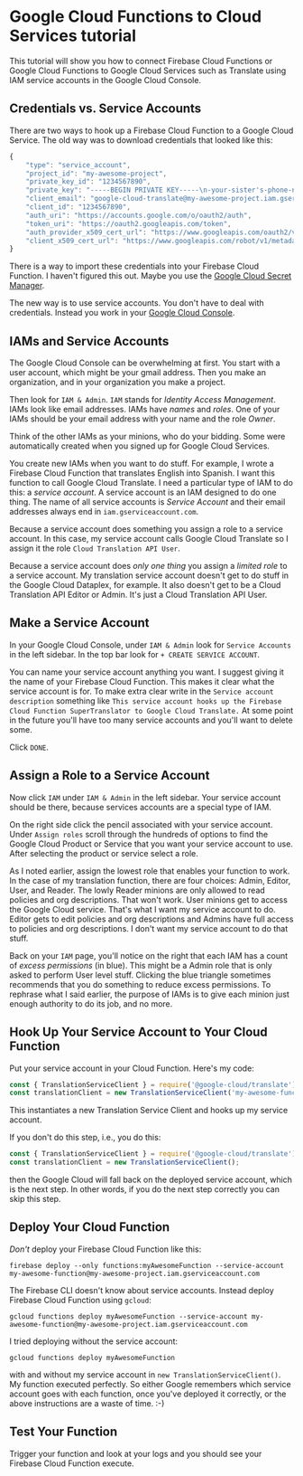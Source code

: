 # Google Cloud Functions to Cloud Services tutorial
This tutorial will show you how to connect Firebase Cloud Functions or Google Cloud Functions to Google Cloud Services such as Translate using IAM service accounts in the Google Cloud Console.

Credentials vs. Service Accounts
-------------------------------

There are two ways to hook up a Firebase Cloud Function to a Google Cloud Service. The old way was to download credentials that looked like this:

```js
{
    "type": "service_account",
    "project_id": "my-awesome-project",
    "private_key_id": "1234567890",
    "private_key": "-----BEGIN PRIVATE KEY-----\n-your-sister's-phone-number=\n-----END PRIVATE KEY-----\n",
    "client_email": "google-cloud-translate@my-awesome-project.iam.gserviceaccount.com",
    "client_id": "1234567890",
    "auth_uri": "https://accounts.google.com/o/oauth2/auth",
    "token_uri": "https://oauth2.googleapis.com/token",
    "auth_provider_x509_cert_url": "https://www.googleapis.com/oauth2/v1/certs",
    "client_x509_cert_url": "https://www.googleapis.com/robot/v1/metadata/x509/google-cloud-translate%40my-awesome-project.iam.gserviceaccount.com"
}
```

There is a way to import these credentials into your Firebase Cloud Function. I haven't figured this out. Maybe you use the [Google Cloud Secret Manager](https://cloud.google.com/secret-manager).

The new way is to use service accounts. You don't have to deal with credentials. Instead you work in your [Google Cloud Console](https://console.cloud.google.com/).

IAMs and Service Accounts
-------------------------

The Google Cloud Console can be overwhelming at first. You start with a user account, which might be your gmail address. Then you make an organization, and in your organization you make a project.

Then look for `IAM & Admin`. `IAM` stands for *Identity Access Management*. IAMs look like email addresses. IAMs have *names* and *roles*. One of your IAMs should be your email address with your name and the role *Owner*.

Think of the other IAMs as your minions, who do your bidding. Some were automatically created when you signed up for Google Cloud Services.

You create new IAMs when you want to do stuff. For example, I wrote a Firebase Cloud Function that translates English into Spanish. I want this function to call Google Cloud Translate. I need a particular type of IAM to do this: a *service account*. A service account is an IAM designed to do one thing. The name of all service accounts is *Service Account* and their email addresses always end in `iam.gserviceaccount.com`.

Because a service account does something you assign a role to a service account. In this case, my service account calls Google Cloud Translate so I assign it the role `Cloud Translation API User`.

Because a service account does *only one thing* you assign a *limited role* to a service account. My translation service account doesn't get to do stuff in the Google Cloud Dataplex, for example. It also doesn't get to be a Cloud Translation API Editor or Admin. It's just a Cloud Translation API User.

Make a Service Account
----------------------

In your Google Cloud Console, under `IAM & Admin` look for `Service Accounts` in the left sidebar. In the top bar look for `+ CREATE SERVICE ACCOUNT`. 

You can name your service account anything you want. I suggest giving it the name of your Firebase Cloud Function. This makes it clear what the service account is for. To make extra clear write in the `Service account description` something like `This service account hooks up the Firebase Cloud Function SuperTranslator to Google Cloud Translate.` At some point in the future you'll have too many service accounts and you'll want to delete some.

Click `DONE`.

Assign a Role to a Service Account
----------------------------------

Now click `IAM` under `IAM & Admin` in the left sidebar. Your service account should be there, because services accounts are a special type of IAM.

On the right side click the pencil associated with your service account. Under `Assign roles` scroll through the hundreds of options to find the Google Cloud Product or Service that you want your service account to use. After selecting the product or service select a role.

As I noted earlier, assign the lowest role that enables your function to work. In the case of my translation function, there are four choices: Admin, Editor, User, and Reader. The lowly Reader minions are only allowed to read policies and org descriptions. That won't work. User minions get to access the Google Cloud service. That's what I want my service account to do. Editor gets to edit policies and org descriptions and Admins have full access to policies and org descriptions. I don't want my service account to do that stuff.

Back on your `IAM` page, you'll notice on the right that each IAM has a count of *excess permissions* (in blue). This might be a Admin role that is only asked to perform User level stuff. Clicking the blue triangle sometimes recommends that you do something to reduce excess permissions. To rephrase what I said earlier, the purpose of IAMs is to give each minion just enough authority to do its job, and no more.

Hook Up Your Service Account to Your Cloud Function
------------------------------------------------------------
Put your service account in your Cloud Function. Here's my code:

```js
const { TranslationServiceClient } = require('@google-cloud/translate');
const translationClient = new TranslationServiceClient('my-awesome-function@my-awesome-app.iam.gserviceaccount.com');
```

This instantiates a new Translation Service Client and hooks up my service account.

If you don't do this step, i.e., you do this:

```js
const { TranslationServiceClient } = require('@google-cloud/translate');
const translationClient = new TranslationServiceClient();
```

then the Google Cloud will fall back on the deployed service account, which is the next step. In other words, if you do the next step correctly you can skip this step.

Deploy Your Cloud Function
--------------------------

*Don't* deploy your Firebase Cloud Function like this:

```
firebase deploy --only functions:myAwesomeFunction --service-account my-awesome-function@my-awesome-project.iam.gserviceaccount.com

```

The Firebase CLI doesn't know about service accounts. Instead deploy Firebase Cloud Function using `gcloud`:

```
gcloud functions deploy myAwesomeFunction --service-account my-awesome-function@my-awesome-project.iam.gserviceaccount.com
```

I tried deploying without the service account:

```
gcloud functions deploy myAwesomeFunction
```

with and without my service account in `new TranslationServiceClient()`. My function executed perfectly. So either Google remembers which service account goes with each function, once you've deployed it correctly, or the above instructions are a waste of time. :-)

Test Your Function
------------------

Trigger your function and look at your logs and you should see your Firebase Cloud Function execute.
